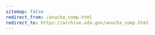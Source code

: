 ```yaml
---
sitemap: false 
redirect_from: /anucha_comp.html 
redirect_to: https://archive.ada.gov/anucha_comp.html 
---
```

